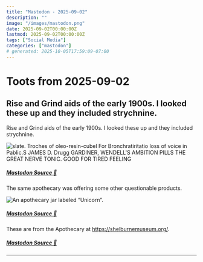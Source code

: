 ```yaml
---
title: "Mastodon - 2025-09-02"
description: ""
image: "/images/mastodon.png"
date: 2025-09-02T00:00:00Z
lastmod: 2025-09-02T00:00:00Z
tags: ["Social Media"]
categories: ["mastodon"]
# generated: 2025-10-05T17:59:09-07:00
---
```


# Toots from 2025-09-02

## Rise and Grind aids of the early 1900s. I looked these up and they included strychnine.

Rise and Grind aids of the early 1900s. I looked these up and they included strychnine.

![slate.
Troches of oleo-resin-cubel
For Bronchratiritatio
loss of voice in Pablic.S
JAMES D.
Drugg
GARDINER,
WENDELL'S
AMBITION PILLS
THE GREAT NERVE TONIC.
GOOD FOR
TIRED FEELING](/mastodon/media/a58410c32a9fab8e.jpeg)

##### [Mastodon Source 🐘](https://hachyderm.io/@mweagle/115135252460092261)

The same apothecary was offering some other questionable products.

![An apothecary jar labeled “Unicorn”. ](/mastodon/media/abf9004297e67922.jpeg)

##### [Mastodon Source 🐘](https://hachyderm.io/@mweagle/115135264666334285)

These are from the Apothecary at <https://shelburnemuseum.org/>.

##### [Mastodon Source 🐘](https://hachyderm.io/@mweagle/115135274122346651)

---


